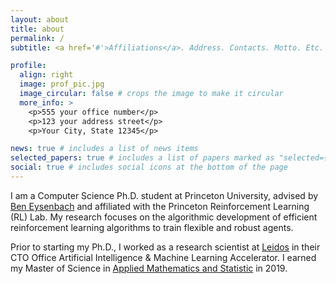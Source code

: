 ```yaml
---
layout: about
title: about
permalink: /
subtitle: <a href='#'>Affiliations</a>. Address. Contacts. Motto. Etc.

profile:
  align: right
  image: prof_pic.jpg
  image_circular: false # crops the image to make it circular
  more_info: >
    <p>555 your office number</p>
    <p>123 your address street</p>
    <p>Your City, State 12345</p>

news: true # includes a list of news items
selected_papers: true # includes a list of papers marked as "selected={true}"
social: true # includes social icons at the bottom of the page
---
```


I am a Computer Science Ph.D. student at Princeton University, advised by [Ben Eysenbach](https://ben-eysenbach.github.io/) and affiliated with the Princeton Reinforcement Learning (RL) Lab. My research focuses on the algorithmic development of efficient reinforcement learning algorithms to train flexible and robust agents.

Prior to starting my Ph.D., I worked as a research scientist at [Leidos](https://www.leidos.com/) in their CTO Office Artificial Intelligence & Machine Learning Accelerator. I earned my Master of Science in [Applied Mathematics and Statistic](https://mathstat.georgetown.edu/graduate/testimonials/) in 2019. 
